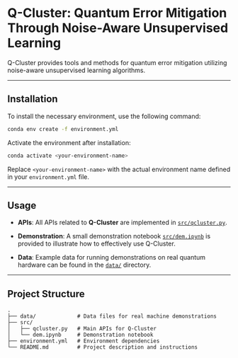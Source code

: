 
# Q-Cluster: Quantum Error Mitigation Through Noise-Aware Unsupervised Learning

Q-Cluster provides tools and methods for quantum error mitigation utilizing noise-aware unsupervised learning algorithms.

---

## Installation

To install the necessary environment, use the following command:

```bash
conda env create -f environment.yml
```

Activate the environment after installation:

```bash
conda activate <your-environment-name>
```

Replace `<your-environment-name>` with the actual environment name defined in your `environment.yml` file.

---

## Usage

- **APIs**: All APIs related to **Q-Cluster** are implemented in [`src/qcluster.py`](src/qcluster.py).

- **Demonstration**: A small demonstration notebook [`src/dem.ipynb`](src/demo.ipynb) is provided to illustrate how to effectively use Q-Cluster.

- **Data**: Example data for running demonstrations on real quantum hardware can be found in the [`data/`](data/) directory.

---

## Project Structure

```
.
├── data/             # Data files for real machine demonstrations
├── src/
│   ├── qcluster.py   # Main APIs for Q-Cluster
│   └── dem.ipynb     # Demonstration notebook
├── environment.yml   # Environment dependencies
└── README.md         # Project description and instructions
```


